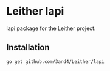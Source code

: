 # Leither lapi

lapi package for the Leither project.

## Installation

```bash
go get github.com/3and4/Leither/lapi
```
